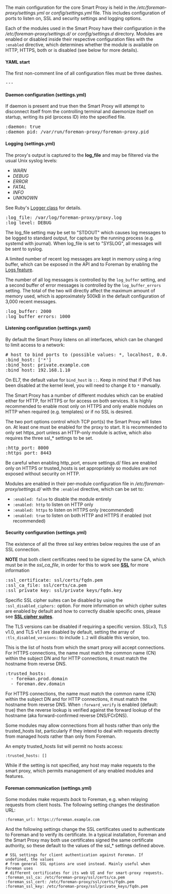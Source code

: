 The main configuration for the core Smart Proxy is held in the */etc/foreman-proxy/settings.yml* or *config/settings.yml* file.  This includes configuration of ports to listen on, SSL and security settings and logging options.

Each of the modules used in the Smart Proxy have their configuration in the */etc/foreman-proxy/settings.d/* or *config/settings.d* directory.  Modules are enabled or disabled inside their respective configuration files with the `:enabled` directive, which determines whether the module is available on HTTP, HTTPS, both or is disabled (see below for more details).

#### YAML start

The first non-comment line of all configuration files must be three dashes.

<pre>---</pre>

#### Daemon configuration (settings.yml)

If daemon is present and true then the Smart Proxy will attempt to disconnect itself from the controlling terminal and daemonize itself on startup, writing its pid (process ID) into the specified file.

<pre>
:daemon: true
:daemon_pid: /var/run/foreman-proxy/foreman-proxy.pid
</pre>

#### Logging (settings.yml)

The proxy's output is captured to the **log_file** and may be filtered via the usual Unix syslog levels:

* *WARN*
* *DEBUG*
* *ERROR*
* *FATAL*
* *INFO*
* *UNKNOWN*

See Ruby's [Logger class](http://www.ruby-doc.org/stdlib/libdoc/logger/rdoc/classes/Logger.html) for details.

<pre>
:log_file: /var/log/foreman-proxy/proxy.log
:log_level: DEBUG
</pre>

The log_file setting may be set to "STDOUT" which causes log messages to be logged to standard output, for capture by the running process (e.g. systemd with journal).  When log_file is set to "SYSLOG", all messages will be sent to syslog.

A limited number of recent log messages are kept in memory using a ring buffer, which can be exposed in the API and to Foreman by enabling the [Logs feature](/manuals/{{page.version}}/index.html#4.3.13Logs).

The number of all log messages is controlled by the `log_buffer` setting, and a second buffer of error messages is controlled by the `log_buffer_errors` setting.  The total of the two will directly affect the maximum amount of memory used, which is approximately 500kB in the default configuration of 3,000 recent messages.

<pre>
:log_buffer: 2000
:log_buffer_errors: 1000
</pre>

#### Listening configuration (settings.yaml)

By default the Smart Proxy listens on all interfaces, which can be changed to limit access to a network:

<pre>
# host to bind ports to (possible values: *, localhost, 0.0.0.0)
:bind_host: ['*']
:bind_host: private.example.com
:bind_host: 192.168.1.10
</pre>

On EL7, the default value for `bind_host` is `::`. Keep in mind that if IPv6 has been disabled at the kernel level, you will need to change it to `*` manually.

The Smart Proxy has a number of different modules which can be enabled either for HTTP, for HTTPS or for access on both services.  It is highly recommended to enable most only on HTTPS and only enable modules on HTTP when required (e.g. templates) or if no SSL is desired.

The two port options control which TCP port(s) the Smart Proxy will listen on.  At least one must be enabled for the proxy to start.  It is recommended to only set https_port unless an HTTP-only module is active, which also requires the three ssl_* settings to be set.

<pre>
:http_port: 8000
:https_port: 8443
</pre>

<div class="alert alert-info">Be careful when enabling http_port, ensure settings.d/ files are enabled only on HTTPS or trusted_hosts is set appropriately so modules are not exposed without security on HTTP.</div>

Modules are enabled in their per-module configuration file in */etc/foreman-proxy/settings.d/* with the `:enabled` directive, which can be set to:

* `:enabled: false` to disable the module entirely
* `:enabled: http` to listen on HTTP only
* `:enabled: https` to listen on HTTPS only (recommended)
* `:enabled: true` to listen on both HTTP and HTTPS if enabled (not recommended)

#### Security configuration (settings.yml)

The existence of all the three ssl key entries below requires the use of an SSL connection.

**NOTE** that both client certificates need to be signed by the same CA, which must be in the *ssl_ca_file*, in order for this to work
see [**SSL**](manuals/{{page.version}}/index.html#4.3.10SSL) for more information

<pre>
:ssl_certificate: ssl/certs/fqdn.pem
:ssl_ca_file: ssl/certs/ca.pem
:ssl_private_key: ssl/private_keys/fqdn.key
</pre>

Specific SSL cipher suites can be disabled by using the `:ssl_disabled_ciphers:` option. For more information on which cipher suites are enabled by default and how to correctly disable specific ones, please see [**SSL cipher suites**](manuals/{{page.version}}/index.html#ssl-cipher-suites).

The TLS versions can be disabled if requiring a specific version. SSLv3, TLS v1.0, and TLS v1.1 are disabled by default, setting the array of `:tls_disabled_versions:` to include `1.2` will disable this version, too.

This is the list of hosts from which the smart proxy will accept connections.  For HTTPS connections, the name must match the common name (CN) within the subject DN and for HTTP connections, it must match the hostname from reverse DNS.

<pre>
:trusted_hosts:
  - foreman.prod.domain
  - foreman.dev.domain
</pre>

For HTTPS connections, the name must match the common name (CN) within the subject DN and for HTTP connections, it must match the hostname from reverse DNS.  When `:forward_verify` is enabled (default: true) then the reverse lookup is verified against the forward lookup of the hostname (aka forward-confirmed reverse DNS/FCrDNS).

Some modules may allow connections from all hosts rather than only the trusted_hosts list, particularly if they intend to deal with requests directly from managed hosts rather than only from Foreman.

An empty trusted_hosts list will permit no hosts access:

    :trusted_hosts: []

While if the setting is not specified, any host may make requests to the smart proxy, which permits management of any enabled modules and features.

#### Foreman communication (settings.yml)

Some modules make requests *back* to Foreman, e.g. when relaying requests from client hosts.  The following setting changes the destination URL:

    :foreman_url: https://foreman.example.com

And the following settings change the SSL certificates used to authenticate to Foreman and to verify its certificate.  In a typical installation, Foreman and the Smart Proxy may both use certificates signed the same certificate authority, so these default to the values of the ssl_* settings defined above.

    # SSL settings for client authentication against Foreman. If undefined, the values
    # from general SSL options are used instead. Mainly useful when Foreman uses
    # different certificates for its web UI and for smart-proxy requests.
    :foreman_ssl_ca: /etc/foreman-proxy/ssl/certs/ca.pem
    :foreman_ssl_cert: /etc/foreman-proxy/ssl/certs/fqdn.pem
    :foreman_ssl_key: /etc/foreman-proxy/ssl/private_keys/fqdn.pem
